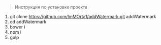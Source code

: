 > Инструкция по установке проекта

1. git clone https://github.com/ImMOrta1/addWatermark.git addWatermark
2. cd addWatermark
3. bower i
4. npm i
5. gulp